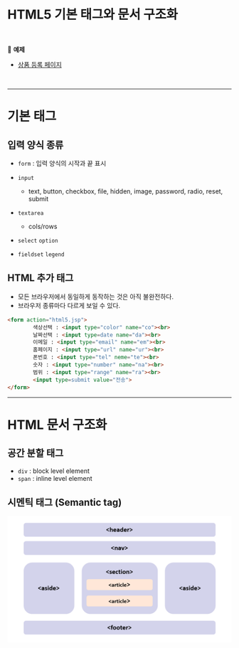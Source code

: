 # HTML5 기본 태그와 문서 구조화

<br>

:milky_way: **예제**
- [상품 등록 페이지](./test/productform.html)

<br>

---

# 기본 태그

## 입력 양식 종류

- `form` : 입력 양식의 시작과 끝 표시

- `input`
    - text, button, checkbox, file, hidden, image, password,  radio, reset, submit

- `textarea`
    - cols/rows
- `select`  `option`

- `fieldset` `legend`

## HTML 추가 태그

- 모든 브라우저에서 동일하게 동작하는 것은 아직 불완전하다. 
- 브라우저 종류마다 다르게 보일 수 있다.

```html
<form action="html5.jsp">
		색상선택 : <input type="color" name="co"><br> 
		날짜선택 : <input type=date name="da"><br> 
		이메일 : <input type="email" name="em"><br> 
		홈페이지 : <input type="url" name="ur"><br>
		폰번호 : <input type="tel" neme="te"><br> 
		숫자 : <input type="number" name="na"><br> 
		범위 : <input type="range" name="ra"><br>
		<input type=submit value="전송"> 
</form>
```

---

# HTML 문서 구조화

## 공간 분할 태그

- `div` : block level element
- `span`  : inline level element

## 시멘틱 태그 (Semantic tag)
![시멘틱 태그](./Semantic%20tag.png)